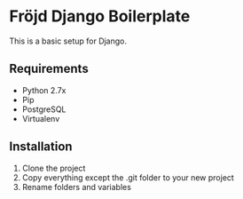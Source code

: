 # Fröjd Django Boilerplate
This is a basic setup for Django.

## Requirements
- Python 2.7x
- Pip
- PostgreSQL
- Virtualenv

## Installation
1. Clone the project
2. Copy everything except the .git folder to your new project
3. Rename folders and variables
